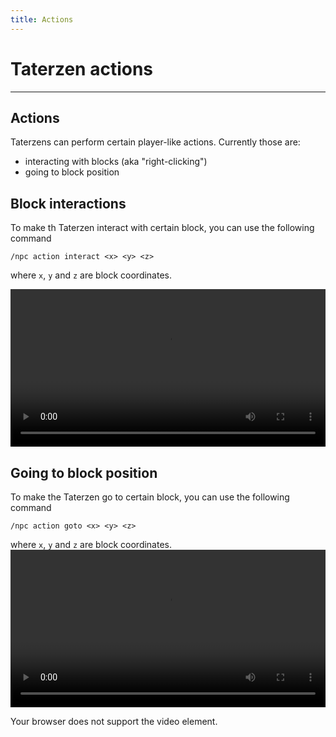 ```yaml
---
title: Actions
---
```


# Taterzen actions

---


## Actions

Taterzens can perform certain player-like actions. Currently those are:
* interacting with blocks (aka "right-clicking")
* going to block position

## Block interactions

To make th Taterzen interact with certain block, you can use the following command
```
/npc action interact <x> <y> <z>
```
where `x`, `y` and `z` are block coordinates.

<video controls="true" allowfullscreen="true" width="100%">
	<source src="../../assets/video/block_interactions.webm" type="video/webm">
	<p>Your browser does not support the video element.</p>
</video>


## Going to block position

To make the Taterzen go to certain block, you can use the following command
```
/npc action goto <x> <y> <z>
```
where `x`, `y` and `z` are block coordinates.
<video controls="true" allowfullscreen="true" width="100%">
	<source src="../../assets/video/goto_block.webm" type="video/webm">
	<p>Your browser does not support the video element.</p>
</video>
